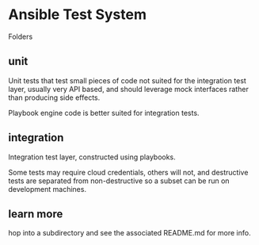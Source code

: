 Ansible Test System
===================

Folders

unit
----

Unit tests that test small pieces of code not suited for the integration test layer, usually very API based, and should leverage
mock interfaces rather than producing side effects.

Playbook engine code is better suited for integration tests.

integration
-----------

Integration test layer, constructed using playbooks.

Some tests may require cloud credentials, others will not, and destructive tests are separated from non-destructive so a subset
can be run on development machines.

learn more
----------

hop into a subdirectory and see the associated README.md for more info.



